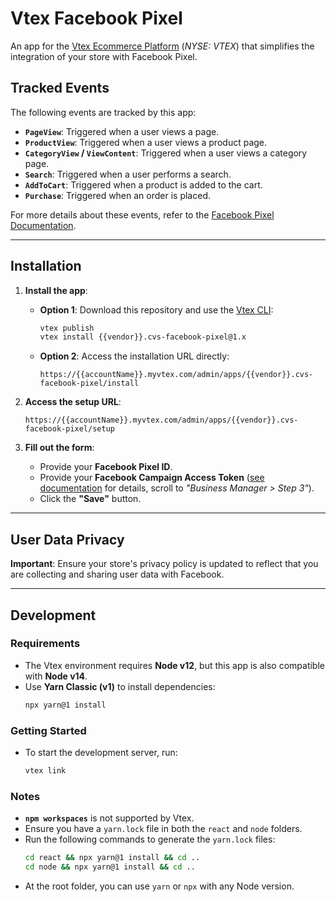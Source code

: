 # Vtex Facebook Pixel

An app for the [Vtex Ecommerce Platform](https://vtex.com/us-en) (*NYSE: VTEX*) that simplifies the integration of your store with Facebook Pixel.

## Tracked Events

The following events are tracked by this app:

- **`PageView`**: Triggered when a user views a page.
- **`ProductView`**: Triggered when a user views a product page.
- **`CategoryView` / `ViewContent`**: Triggered when a user views a category page.
- **`Search`**: Triggered when a user performs a search.
- **`AddToCart`**: Triggered when a product is added to the cart.
- **`Purchase`**: Triggered when an order is placed.

For more details about these events, refer to the [Facebook Pixel Documentation](https://developers.facebook.com/docs/facebook-pixel/api-reference).

---

## Installation

1. **Install the app**:
    - **Option 1**: Download this repository and use the [Vtex CLI](https://developers.vtex.com/docs/guides/vtex-io-documentation-vtex-io-cli-install):
      ```sh
      vtex publish
      vtex install {{vendor}}.cvs-facebook-pixel@1.x
      ```
    - **Option 2**: Access the installation URL directly:
      ```plaintext
      https://{{accountName}}.myvtex.com/admin/apps/{{vendor}}.cvs-facebook-pixel/install
      ```

2. **Access the setup URL**:
    ```plaintext
    https://{{accountName}}.myvtex.com/admin/apps/{{vendor}}.cvs-facebook-pixel/setup
    ```

3. **Fill out the form**:
    - Provide your **Facebook Pixel ID**.
    - Provide your **Facebook Campaign Access Token** ([see documentation](https://developers.facebook.com/docs/marketing-api/conversions-api/get-started/?locale=en_US#access-token) for details, scroll to *"Business Manager > Step 3"*).
    - Click the **"Save"** button.

---

## User Data Privacy

**Important**: Ensure your store's privacy policy is updated to reflect that you are collecting and sharing user data with Facebook.

---

## Development

### Requirements
- The Vtex environment requires **Node v12**, but this app is also compatible with **Node v14**.
- Use **Yarn Classic (v1)** to install dependencies:
  ```sh
  npx yarn@1 install
  ```

### Getting Started
- To start the development server, run:
  ```sh
  vtex link
  ```

### Notes
- **`npm workspaces`** is not supported by Vtex.
- Ensure you have a `yarn.lock` file in both the `react` and `node` folders.
- Run the following commands to generate the `yarn.lock` files:
  ```sh
  cd react && npx yarn@1 install && cd ..
  cd node && npx yarn@1 install && cd ..
  ```
- At the root folder, you can use `yarn` or `npx` with any Node version.

